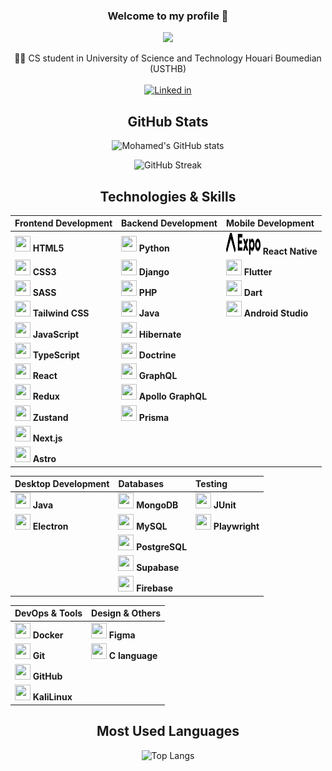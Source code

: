 <div align="center">
  
  ### Welcome to my profile 👋
  
  <a href="https://github.com/MohamedMouloudj"><img src="https://readme-typing-svg.herokuapp.com/?lines=Software%20Developer;Cyber%20Security%20Student;Always%20in%20new%20action!&font=Arial%20Black&center=true&width=445&height=55&color=32fce8&vCenter=true&size=25px"></a>
</div>

<p align="center">👨‍💻 CS student in University of Science and Technology Houari Boumedian (USTHB) <br/><br/>
  <a href="https://www.linkedin.com/in/mohamed-mouloudj-547020247"><img src="https://img.shields.io/badge/LinkedIn-0077B5?style=for-the-badge&logo=linkedin&logoColor=white" alt="Linked in"/></a>
</p>

<div align="center">

## GitHub Stats
<!--Different themes: dark, radical, merko, gruvbox, tokyonight, onedark, cobalt, synthwave, highcontrast, dracula-->
![Mohamed's GitHub stats](https://github-readme-stats.vercel.app/api?username=MohamedMouloudj&show_icons=true&icon_color=c1cc00&text_color=ffffff&title_color=ee0808&bg_color=0,1e006f,170faf,0a4eac)
<!-- ocean-gradient -->
![GitHub Streak](https://github-readme-streak-stats.herokuapp.com?user=MohamedMouloudj&theme=sunset-gradient&mode=weekly)

## Technologies & Skills

| **Frontend Development** | **Backend Development** | **Mobile Development** |
| :--- | :--- | :--- |
| <img src="https://cdn.jsdelivr.net/gh/devicons/devicon@latest/icons/html5/html5-original.svg" height="25" width="25" /> **HTML5** | <img src="https://cdn.jsdelivr.net/gh/devicons/devicon@latest/icons/python/python-original.svg" height="25" width="25" /> **Python** | <img src="https://github.com/expo/logos/blob/main/png/logo-wordmark.png?raw=true" height="35" width="55" /> **React Native** |
| <img src="https://cdn.jsdelivr.net/gh/devicons/devicon@latest/icons/css3/css3-original.svg" height="25" width="25" /> **CSS3** | <img src="https://cdn.jsdelivr.net/gh/devicons/devicon@latest/icons/django/django-plain.svg" height="25" width="25" /> **Django** | <img src="https://cdn.jsdelivr.net/gh/devicons/devicon@latest/icons/flutter/flutter-original.svg" height="25" width="25" /> **Flutter** |
| <img src="https://cdn.jsdelivr.net/gh/devicons/devicon@latest/icons/sass/sass-original.svg" height="25" width="25" /> **SASS** | <img src="https://cdn.jsdelivr.net/gh/devicons/devicon@latest/icons/php/php-original.svg" height="25" width="25" /> **PHP** | <img src="https://cdn.jsdelivr.net/gh/devicons/devicon@latest/icons/dart/dart-original.svg" height="25" width="25" /> **Dart** |
| <img src="https://cdn.jsdelivr.net/gh/devicons/devicon@latest/icons/tailwindcss/tailwindcss-original.svg" height="25" width="25" /> **Tailwind CSS** | <img src="https://cdn.jsdelivr.net/gh/devicons/devicon@latest/icons/java/java-original.svg" height="25" width="25" /> **Java** | <img src="https://cdn.jsdelivr.net/gh/devicons/devicon@latest/icons/androidstudio/androidstudio-original.svg" height="25" width="25" /> **Android Studio** |
| <img src="https://cdn.jsdelivr.net/gh/devicons/devicon@latest/icons/javascript/javascript-original.svg" height="25" width="25" /> **JavaScript** | <img src="https://cdn.jsdelivr.net/gh/devicons/devicon@latest/icons/hibernate/hibernate-original.svg" height="25" width="25" /> **Hibernate** | |
| <img src="https://cdn.jsdelivr.net/gh/devicons/devicon@latest/icons/typescript/typescript-original.svg" height="25" width="25" /> **TypeScript** | <img src="https://cdn.jsdelivr.net/gh/devicons/devicon@latest/icons/doctrine/doctrine-original.svg" height="25" width="25" /> **Doctrine** | |
| <img src="https://cdn.jsdelivr.net/gh/devicons/devicon@latest/icons/react/react-original.svg" height="25" width="25" /> **React** | <img src="https://cdn.jsdelivr.net/gh/devicons/devicon@latest/icons/graphql/graphql-plain.svg" height="25" width="25" /> **GraphQL** | |
| <img src="https://cdn.jsdelivr.net/gh/devicons/devicon@latest/icons/redux/redux-original.svg" height="25" width="25" /> **Redux** | <img src="https://cdn.jsdelivr.net/gh/devicons/devicon@latest/icons/apollographql/apollographql-original.svg" height="25" width="25" /> **Apollo GraphQL** | |
| <img src="https://cdn.jsdelivr.net/gh/devicons/devicon@latest/icons/zustand/zustand-original.svg" height="25" width="25" /> **Zustand** | <img src="https://cdn.jsdelivr.net/gh/devicons/devicon@latest/icons/prisma/prisma-original.svg" height="25" width="25" /> **Prisma** | |
| <img src="https://cdn.jsdelivr.net/gh/devicons/devicon@latest/icons/nextjs/nextjs-original.svg" height="25" width="25" /> **Next.js** | | |
| <img src="https://cdn.jsdelivr.net/gh/devicons/devicon@latest/icons/astro/astro-original.svg" height="25" width="25" /> **Astro** | | |

| **Desktop Development** | **Databases** | **Testing** |
| :--- | :--- | :--- |
| <img src="https://cdn.jsdelivr.net/gh/devicons/devicon@latest/icons/java/java-original.svg" height="25" width="25" /> **Java** | <img src="https://cdn.jsdelivr.net/gh/devicons/devicon@latest/icons/mongodb/mongodb-original-wordmark.svg" height="25" width="25" /> **MongoDB** | <img src="https://cdn.jsdelivr.net/gh/devicons/devicon@latest/icons/junit/junit-original-wordmark.svg" height="25" width="25" /> **JUnit** |
| <img src="https://cdn.jsdelivr.net/gh/devicons/devicon@latest/icons/electron/electron-original.svg" height="25" width="25" /> **Electron** | <img src="https://cdn.jsdelivr.net/gh/devicons/devicon@latest/icons/mysql/mysql-original-wordmark.svg" height="25" width="25" /> **MySQL** | <img src="https://cdn.jsdelivr.net/gh/devicons/devicon@latest/icons/playwright/playwright-original.svg" height="25" width="25" /> **Playwright** |
| | <img src="https://cdn.jsdelivr.net/gh/devicons/devicon@latest/icons/postgresql/postgresql-original.svg" height="25" width="25" /> **PostgreSQL** | |
| | <img src="https://cdn.jsdelivr.net/gh/devicons/devicon@latest/icons/supabase/supabase-original.svg" height="25" width="25" /> **Supabase** | |
| | <img src="https://cdn.jsdelivr.net/gh/devicons/devicon@latest/icons/firebase/firebase-original.svg" height="25" width="25" /> **Firebase** | |

| **DevOps & Tools** | **Design & Others** |
| :--- | :--- |
| <img src="https://cdn.jsdelivr.net/gh/devicons/devicon@latest/icons/docker/docker-original.svg" height="25" width="25" /> **Docker** | <img src="https://cdn.jsdelivr.net/gh/devicons/devicon@latest/icons/figma/figma-original.svg" height="25" width="25" /> **Figma** | |
| <img src="https://cdn.jsdelivr.net/gh/devicons/devicon@latest/icons/git/git-original.svg" height="25" width="25" /> **Git** | <img src="https://cdn.jsdelivr.net/gh/devicons/devicon@latest/icons/c/c-original.svg" height="25" width="25" /> **C language** | |
| <img src="https://cdn.jsdelivr.net/gh/devicons/devicon@latest/icons/github/github-original.svg" height="25" width="25" /> **GitHub** | |
| <img src="https://cdn.jsdelivr.net/gh/devicons/devicon@latest/icons/kalilinux/kalilinux-original.svg" height="25" width="25" /> **KaliLinux** | |

## Most Used Languages

![Top Langs](https://github-readme-stats.vercel.app/api/top-langs/?langs_count=12&username=MohamedMouloudj&bg_color=0,170faf,0a4eac&title_color=ee0808&&text_color=ffffff)
</div>
